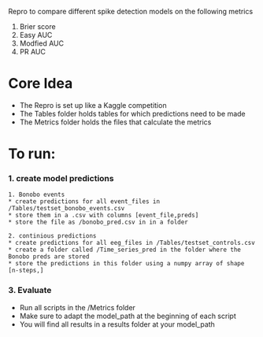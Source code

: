 
Repro to compare different spike detection models on the following metrics

1. Brier score
2. Easy AUC
3. Modfied AUC
4. PR AUC

# Core Idea #
* The Repro is set up like a Kaggle competition
* The Tables folder holds tables for which predictions need to be made
* The Metrics folder holds the files that calculate the metrics



# To run: # 


### 1. create model predictions ###

    1. Bonobo events 
    * create predictions for all event_files in /Tables/testset_bonobo_events.csv 
    * store them in a .csv with columns [event_file,preds] 
    * store the file as /bonobo_pred.csv in in a folder

    2. continious predictions 
    * create predictions for all eeg_files in /Tables/testset_controls.csv 
    * create a folder called /Time_series_pred in the folder where the Bonobo preds are stored
    * store the predictions in this folder using a numpy array of shape [n-steps,]

### 3. Evaluate ###
* Run all scripts in the /Metrics folder 
* Make sure to adapt the model_path at the beginning of each script 
* You will find all results in a results folder at your model_path
